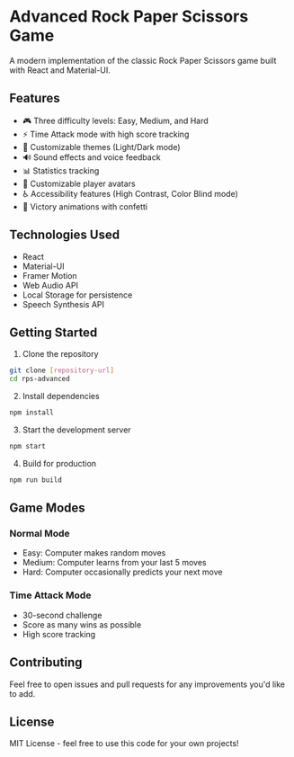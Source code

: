 # Advanced Rock Paper Scissors Game

A modern implementation of the classic Rock Paper Scissors game built with React and Material-UI.

## Features

- 🎮 Three difficulty levels: Easy, Medium, and Hard
- ⚡ Time Attack mode with high score tracking
- 🎨 Customizable themes (Light/Dark mode)
- 🔊 Sound effects and voice feedback
- 📊 Statistics tracking
- 👤 Customizable player avatars
- ♿ Accessibility features (High Contrast, Color Blind mode)
- 🎉 Victory animations with confetti

## Technologies Used

- React
- Material-UI
- Framer Motion
- Web Audio API
- Local Storage for persistence
- Speech Synthesis API

## Getting Started

1. Clone the repository
```bash
git clone [repository-url]
cd rps-advanced
```

2. Install dependencies
```bash
npm install
```

3. Start the development server
```bash
npm start
```

4. Build for production
```bash
npm run build
```

## Game Modes

### Normal Mode
- Easy: Computer makes random moves
- Medium: Computer learns from your last 5 moves
- Hard: Computer occasionally predicts your next move

### Time Attack Mode
- 30-second challenge
- Score as many wins as possible
- High score tracking

## Contributing

Feel free to open issues and pull requests for any improvements you'd like to add.

## License

MIT License - feel free to use this code for your own projects!
